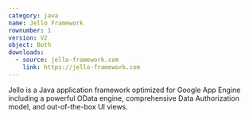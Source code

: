 ```yaml
---
category: java
name: Jello Framework
rownumber: 1
version: V2
object: Both
downloads:
  - source: jello-framework.com
    link: https://jello-framework.com
---
```

Jello is a Java application framework optimized for Google App Engine including a powerful OData engine, comprehensive Data Authorization model, and out-of-the-box UI views.
